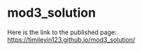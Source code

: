 # mod3_solution

Here is the link to the published page: https://timileyin123.github.io/mod3_solution/
